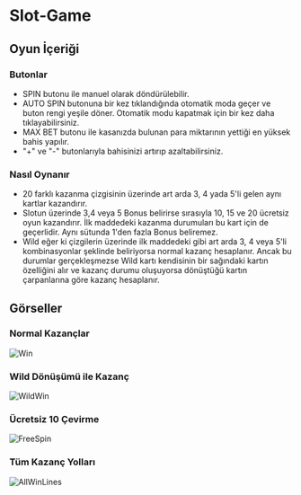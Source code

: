 # Slot-Game

## Oyun İçeriği

### Butonlar
* SPIN butonu ile manuel olarak döndürülebilir.
* AUTO SPIN butonuna bir kez tıklandığında otomatik moda geçer ve buton rengi yeşile döner. Otomatik modu kapatmak için bir kez daha tıklayabilirsiniz.
* MAX BET butonu ile kasanızda bulunan para miktarının yettiği en yüksek bahis yapılır.
* "+" ve "-" butonlarıyla bahisinizi artırıp azaltabilirsiniz.

### Nasıl Oynanır
* 20 farklı kazanma çizgisinin üzerinde art arda 3, 4 yada 5'li gelen aynı kartlar kazandırır.
* Slotun üzerinde 3,4 veya 5 Bonus belirirse sırasıyla 10, 15 ve 20 ücretsiz oyun kazandırır. İlk maddedeki kazanma durumuları bu kart için de geçerlidir. Aynı sütunda 1'den fazla Bonus beliremez.
* Wild eğer ki çizgilerin üzerinde ilk maddedeki gibi art arda 3, 4 veya 5'li kombinasyonlar şeklinde beliriyorsa normal kazanç hesaplanır. Ancak bu durumlar gerçekleşmezse Wild kartı kendisinin bir sağındaki kartın özelliğini alır ve kazanç durumu oluşuyorsa dönüştüğü kartın çarpanlarına göre kazanç hesaplanır.

## Görseller

### Normal Kazançlar
![Win](https://github.com/HarunUcan/Slot-Game/assets/129796812/cecd1822-f144-4e05-8c0a-234fb842c4f3)

### Wild Dönüşümü ile Kazanç
![WildWin](https://github.com/HarunUcan/Slot-Game/assets/129796812/3461a62c-6c27-4674-89d1-989c6c36d41e)

### Ücretsiz 10 Çevirme
![FreeSpin](https://github.com/HarunUcan/Slot-Game/assets/129796812/b4fefa0d-1bf3-44ab-b3ba-6e55296a5601)

### Tüm Kazanç Yolları
![AllWinLines](https://github.com/HarunUcan/Slot-Game/assets/129796812/cf91c7f4-ed1c-4991-baf4-dcf160636acf)
